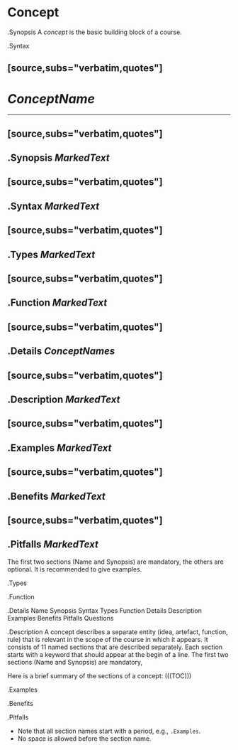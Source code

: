 # Concept

.Synopsis
A _concept_ is the basic building block of a course.

.Syntax

[source,subs="verbatim,quotes"]
----
# _ConceptName_
----

[source,subs="verbatim,quotes"]
----
.Synopsis
_MarkedText_
----

[source,subs="verbatim,quotes"]
----
.Syntax
_MarkedText_
----

[source,subs="verbatim,quotes"]
----
.Types
_MarkedText_
----

[source,subs="verbatim,quotes"]
----
.Function
_MarkedText_
----

[source,subs="verbatim,quotes"]
----
.Details
_ConceptNames_
----

[source,subs="verbatim,quotes"]
----
.Description
_MarkedText_
----

[source,subs="verbatim,quotes"]
----
.Examples
_MarkedText_
----

[source,subs="verbatim,quotes"]
----
.Benefits
_MarkedText_
----


[source,subs="verbatim,quotes"]
----
.Pitfalls
_MarkedText_
----

The first two sections (Name and Synopsis) are mandatory, the others are optional.
It is recommended to give examples.

.Types

.Function

.Details
Name Synopsis Syntax Types Function Details Description Examples Benefits Pitfalls Questions

.Description
A concept describes a separate entity (idea, artefact, function, rule) that is relevant in the scope of the course in which it appears.
It consists of 11 named sections that are described separately. 
Each section starts with a keyword that should appear at the begin of a line.
The first two sections (Name and Synopsis) are mandatory,

Here is a brief summary of the sections of a concept:
(((TOC)))


.Examples

.Benefits

.Pitfalls

* Note that all section names start with a period, e.g., `.Examples`.
* No space is allowed before the section name.

